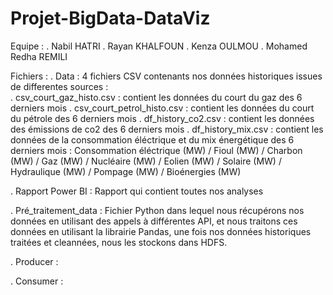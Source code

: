 # Projet-BigData-DataViz

Equipe : 
  . Nabil HATRI
  . Rayan KHALFOUN 
  . Kenza OULMOU
  . Mohamed Redha REMILI

Fichiers :
  . Data : 4 fichiers CSV contenants nos données historiques issues de differentes sources :           
           . csv_court_gaz_histo.csv : contient les données du court du gaz des 6 derniers mois
           . csv_court_petrol_histo.csv : contient les données du court du pétrole des 6 derniers mois
           . df_history_co2.csv : contient les données des émissions de co2 des 6 derniers mois
           . df_history_mix.csv : contient les données de la consommation éléctrique et du mix énergétique des 6 derniers mois :
            Consommation éléctrique (MW) /	Fioul (MW) / Charbon (MW) /	Gaz (MW) /	Nucléaire (MW) /	Eolien (MW) /	Solaire (MW) /	Hydraulique (MW) /	Pompage (MW) /	Bioénergies (MW)
   
   . Rapport Power BI : Rapport qui contient toutes nos analyses 
   
   . Pré_traitement_data : Fichier Python dans lequel nous récupérons nos données en utilisant des appels à différentes API, et nous traitons ces données en utilisant 
                           la librairie Pandas, une fois nos données historiques traitées et cleannées, nous les stockons dans HDFS.
                           
   . Producer :
   
   . Consumer :



